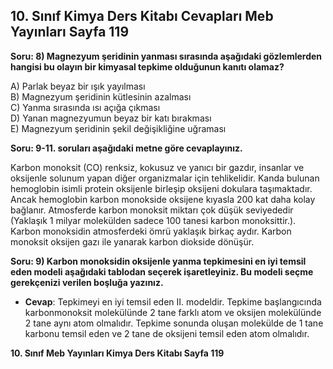 ## 10. Sınıf Kimya Ders Kitabı Cevapları Meb Yayınları Sayfa 119

**Soru: 8) Magnezyum şeridinin yanması sırasında aşağıdaki gözlemlerden hangisi bu olayın bir kimyasal tepkime olduğunun kanıtı olamaz?**

A) Parlak beyaz bir ışık yayılması  
 B) Magnezyum şeridinin kütlesinin azalması  
 C) Yanma sırasında ısı açığa çıkması  
 D) Yanan magnezyumun beyaz bir katı bırakması  
 E) Magnezyum şeridinin şekil değişikliğine uğraması

**Soru: 9-11. soruları aşağıdaki metne göre cevaplayınız.**

Karbon monoksit (CO) renksiz, kokusuz ve yanıcı bir gazdır, insanlar ve oksijenle solunum yapan diğer organizmalar için tehlikelidir. Kanda bulunan hemoglobin isimli protein oksijenle birleşip oksijeni dokulara taşımaktadır. Ancak hemoglobin karbon monokside oksijene kıyasla 200 kat daha kolay bağlanır. Atmosferde karbon monoksit miktarı çok düşük seviyededir (Yaklaşık 1 milyar molekülden sadece 100 tanesi karbon monoksittir.). Karbon monoksidin atmosferdeki ömrü yaklaşık birkaç aydır. Karbon monoksit oksijen gazı ile yanarak karbon diokside dönüşür.

**Soru: 9) Karbon monoksidin oksijenle yanma tepkimesini en iyi temsil eden modeli aşağıdaki tablodan seçerek işaretleyiniz. Bu modeli seçme gerekçenizi verilen boşluğa yazınız.**

* **Cevap**: Tepkimeyi en iyi temsil eden II. modeldir. Tepkime başlangıcında karbonmonoksit molekülünde 2 tane farklı atom ve oksijen molekülünde 2 tane aynı atom olmalıdır. Tepkime sonunda oluşan molekülde de 1 tane karbonu temsil eden ve 2 tane de oksijeni temsil eden atom olmalıdır.

**10. Sınıf Meb Yayınları Kimya Ders Kitabı Sayfa 119**